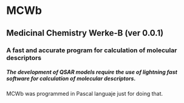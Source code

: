 # MCWb 

## Medicinal Chemistry Werke-B (ver 0.0.1)

### A fast and accurate program for calculation of molecular descriptors 

##### The development of QSAR models require the use of lightning fast software for calculation of molecular descriptors.
MCWb was programmed in Pascal languaje just for doing that.
